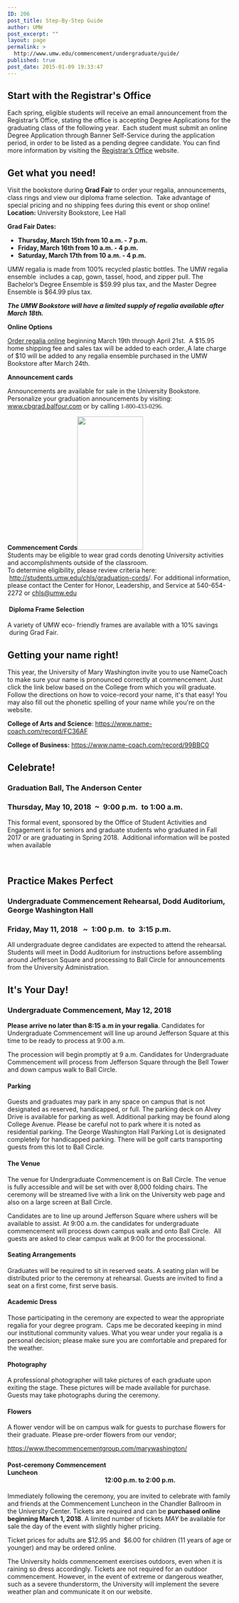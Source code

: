```yaml
---
ID: 206
post_title: Step-By-Step Guide
author: UMW
post_excerpt: ""
layout: page
permalink: >
  http://www.umw.edu/commencement/undergraduate/guide/
published: true
post_date: 2015-01-09 19:33:47
---
```

<h2>Start with the Registrar's Office</h2>
Each spring, eligible students will receive an email announcement from the Registrar’s Office, stating the office is accepting Degree Applications for the graduating class of the following year.  Each student must submit an online Degree Application through Banner Self-Service during the application period, in order to be listed as a pending degree candidate. You can find more information by visiting the <a href="http://academics.umw.edu/registrar/graduation-information/">Registrar’s Office</a> website.
<h2>Get what you need!</h2>
<div>Visit the bookstore during <strong>Grad Fair</strong> to order your regalia, announcements, class rings and view our diploma frame selection.  Take advantage of special pricing and no shipping fees during this event or shop online!</div>
<div></div>
<div><strong>Location: </strong>University Bookstore, Lee Hall</div>
<div>

<strong>Grad Fair Dates:  </strong>
<ul>
 	<li><strong>Thursday, March 15th from 10 a.m. - 7 p.m.</strong></li>
 	<li><strong>Friday, March 16th from 10 a.m. - 4 p.m.
</strong></li>
 	<li><strong>Saturday, March 17th from 10 a.m. - 4 p.m.</strong></li>
</ul>
UMW regalia is made from 100% recycled plastic bottles. The UMW regalia ensemble  includes a cap, gown, tassel, hood, and zipper pull. The Bachelor’s Degree Ensemble is $59.99 plus tax, and the Master Degree Ensemble is $64.99 plus tax.

<strong><em>The UMW Bookstore will have a limited supply of regalia available after March 18th<span style="color: #333333;font-family: 'Helvetica',sans-serif">.</span></em></strong>

<strong>Online Options</strong>

</div>
<div>

<a href="https://umw.shopoakhalli.com/purchasewizard/Welcome">Order regalia online</a> beginning March 19th through April 21st.  A $15.95 home shipping fee and sales tax will be added to each order.<u> </u>A late charge of $10 will be added to any regalia ensemble purchased in the UMW Bookstore after March 24th.

<strong>Announcement cards</strong>

Announcements are available for sale in the University Bookstore. Personalize your graduation announcements by visiting: <a href="http://www.cbgrad.balfour.com">www.cbgrad.balfour.com</a> or by calling<span style="color: #212121;font-family: 'Times New Roman',serif"> 1-800-433-0296.</span>
<div><strong>Commencement Cords</strong><a href="http://www.umw.edu/commencement/wp-content/uploads/sites/13/2015/01/cordscrop.png"><img class="size-medium wp-image-467 alignright" src="http://www.umw.edu/commencement/wp-content/uploads/sites/13/2015/01/cordscrop-148x300.png" alt="" width="148" height="300" /></a></div>
<div>Students may be eligible to wear grad cords denoting University activities and accomplishments outside of the classroom.</div>
<div>To determine eligibility, please review criteria here:  <a href="http://students.umw.edu/chls/graduation-cords">http://students.umw.edu/chls/graduation-cords</a>/. For additional information, please contact the Center for Honor, Leadership, and Service at 540-654-2272 or <a href="mailto:chls@umw.edu">chls@umw.edu</a></div>
<h4> Diploma Frame Selection</h4>
A variety of UMW eco- friendly frames are available with a 10% savings  during Grad Fair.
<h2>Getting your name right!</h2>
This year, the University of Mary Washington invite you to use NameCoach to make sure your name is pronounced correctly at commencement. Just click the link below based on the College from which you will graduate. Follow the directions on how to voice-record your name, it's that easy! You may also fill out the phonetic spelling of your name while you're on the website.

<strong>College of Arts and Science</strong>: <a href="https://www.name-coach.com/record/FC36AF">https://www.name-coach.com/record/FC36AF</a>

<strong>College of Business:</strong> <a href="https://www.name-coach.com/record/99BBC0">https://www.name-coach.com/record/99BBC0</a>
<h2>Celebrate!</h2>
</div>
<h3>Graduation Ball, The Anderson Center</h3>
<h3>Thursday, May 10, 2018  ~  9:00 p.m.  to 1:00 a.m.</h3>
This formal event, sponsored by the Office of Student Activities and Engagement is for seniors and graduate students who graduated in Fall 2017 or are graduating in Spring 2018.  Additional information will be posted when available

&nbsp;
<h2>Practice Makes Perfect</h2>
<h3>Undergraduate Commencement Rehearsal, Dodd Auditorium, George Washington Hall</h3>
<h3>Friday, May 11, 2018   ~  1:00 p.m.  to  3:15 p.m.</h3>
All undergraduate degree candidates are expected to attend the rehearsal<em><strong>. </strong></em> Students will meet in Dodd Auditorium for instructions before assembling around Jefferson Square and processing to Ball Circle for announcements from the University Administration.
<h2>It's Your Day!</h2>
<h3>Undergraduate Commencement, May 12, 2018</h3>
<strong>Please arrive no later than 8:15 a.m in your regalia</strong>. Candidates for Undergraduate Commencement will line up around Jefferson Square at this time to be ready to process at 9:00 a.m.

The procession will begin promptly at 9 a.m. Candidates for Undergraduate Commencement will process from Jefferson Square through the Bell Tower and down campus walk to Ball Circle.
<h4>Parking</h4>
Guests and graduates may park in any space on campus that is not designated as reserved, handicapped, or full. The parking deck on Alvey Drive is available for parking as well. Additional parking may be found along College Avenue. Please be careful not to park where it is noted as residential parking. The George Washington Hall Parking Lot is designated completely for handicapped parking. There will be golf carts transporting guests from this lot to Ball Circle.
<h4>The Venue</h4>
The venue for Undergraduate Commencement is on Ball Circle. The venue is fully accessible and will be set with over 8,000 folding chairs. The ceremony will be streamed live with a link on the University web page and also on a large screen at Ball Circle.

Candidates are to line up around Jefferson Square where ushers will be available to assist. At 9:00 a.m. the candidates for undergraduate commencement will process down campus walk and onto Ball Circle.  All guests are asked to clear campus walk at 9:00 for the processional.
<h4>Seating Arrangements</h4>
Graduates will be required to sit in reserved seats. A seating plan will be distributed prior to the ceremony at rehearsal. Guests are invited to find a seat on a first come, first serve basis.
<h4>Academic Dress</h4>
Those participating in the ceremony are expected to wear the appropriate regalia for your degree program.  Caps me be decorated keeping in mind our institutional community values. What you wear under your regalia is a personal decision; please make sure you are comfortable and prepared for the weather.
<h4>Photography</h4>
A professional photographer will take pictures of each graduate upon exiting the stage. These pictures will be made available for purchase. Guests may take photographs during the ceremony.
<h4>Flowers</h4>
A flower vendor will be on campus walk for guests to purchase flowers for their graduate. Please pre-order flowers from our vendor;

<a href="https://www.thecommencementgroup.com/marywashington/">https://www.thecommencementgroup.com/marywashington/</a>
<h4>Post-ceremony Commencement Luncheon                                                                                                                                                                                                     12:00 p.m. to 2:00 p.m.</h4>
Immediately following the ceremony, you are invited to celebrate with family and friends at the Commencement Luncheon in the Chandler Ballroom in the University Center. Tickets are required and can be <strong>purchased online beginning March 1, 2018</strong>. A limited number of tickets <em>MAY </em>be available for sale the day of the event with slightly higher pricing.

Ticket prices for adults are $12.95 and  $6.00 for children (11 years of age or younger) and may be ordered online.

The University holds commencement exercises outdoors, even when it is raining so dress accordingly. Tickets are not required for an outdoor commencement. However, in the event of extreme or dangerous weather, such as a severe thunderstorm, the University will implement the severe weather plan and communicate it on our website.